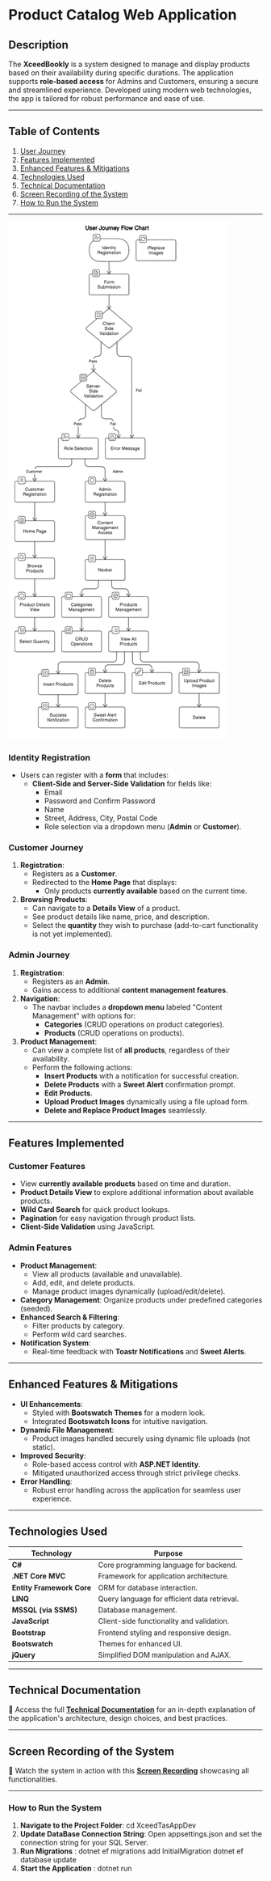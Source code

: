 # **Product Catalog Web Application**

## **Description**
The **XceedBookly** is a system designed to manage and display products based on their availability during specific durations. The application supports **role-based access** for Admins and Customers, ensuring a secure and streamlined experience. Developed using modern web technologies, the app is tailored for robust performance and ease of use.

---
## **Table of Contents**
1. [User Journey](#user-journey)
2. [Features Implemented](#features-implemented)
3. [Enhanced Features & Mitigations](#enhanced-features--mitigations)
4. [Technologies Used](#technologies-used)
5. [Technical Documentation](#technical-documentation)
6. [Screen Recording of the System](#screen-recording-of-the-system)
7. [How to Run the System](#how-to-run-the-system)
---
![User Journey Flowchart](https://github.com/Shalaby1022/Xceed-DynamicProductSystem/blob/main/User%20Journey.png)

### **Identity Registration**
- Users can register with a **form** that includes:
  - **Client-Side and Server-Side Validation** for fields like:
    - Email
    - Password and Confirm Password
    - Name
    - Street, Address, City, Postal Code
    - Role selection via a dropdown menu (**Admin** or **Customer**).

### **Customer Journey**
1. **Registration**:
   - Registers as a **Customer**.
   - Redirected to the **Home Page** that displays:
     - Only products **currently available** based on the current time.
2. **Browsing Products**:
   - Can navigate to a **Details View** of a product.
   - See product details like name, price, and description.
   - Select the **quantity** they wish to purchase (add-to-cart functionality is not yet implemented).



### **Admin Journey**
1. **Registration**:
   - Registers as an **Admin**.
   - Gains access to additional **content management features**.
2. **Navigation**:
   - The navbar includes a **dropdown menu** labeled "Content Management" with options for:
     - **Categories** (CRUD operations on product categories).
     - **Products** (CRUD operations on products).
3. **Product Management**:
   - Can view a complete list of **all products**, regardless of their availability.
   - Perform the following actions:
     - **Insert Products** with a notification for successful creation.
     - **Delete Products** with a **Sweet Alert** confirmation prompt.
     - **Edit Products**.
     - **Upload Product Images** dynamically using a file upload form.
     - **Delete and Replace Product Images** seamlessly.

---

## **Features Implemented**
### **Customer Features**
- View **currently available products** based on time and duration.
- **Product Details View** to explore additional information about available products.
- **Wild Card Search** for quick product lookups.
- **Pagination** for easy navigation through product lists.
- **Client-Side Validation** using JavaScript.

### **Admin Features**
- **Product Management**:
  - View all products (available and unavailable).
  - Add, edit, and delete products.
  - Manage product images dynamically (upload/edit/delete).
- **Category Management**: Organize products under predefined categories (seeded).
- **Enhanced Search & Filtering**:
  - Filter products by category.
  - Perform wild card searches.
- **Notification System**:
  - Real-time feedback with **Toastr Notifications** and **Sweet Alerts**.

---

## **Enhanced Features & Mitigations**
- **UI Enhancements**:
  - Styled with **Bootswatch Themes** for a modern look.
  - Integrated **Bootswatch Icons** for intuitive navigation.
- **Dynamic File Management**:
  - Product images handled securely using dynamic file uploads (not static).
- **Improved Security**:
  - Role-based access control with **ASP.NET Identity**.
  - Mitigated unauthorized access through strict privilege checks.
- **Error Handling**:
  - Robust error handling across the application for seamless user experience.

---

## **Technologies Used**

| **Technology**       | **Purpose**                                   |
|-----------------------|-----------------------------------------------|
| **C#**               | Core programming language for backend.        |
| **.NET Core MVC**     | Framework for application architecture.       |
| **Entity Framework Core** | ORM for database interaction.             |
| **LINQ**             | Query language for efficient data retrieval.  |
| **MSSQL (via SSMS)**  | Database management.                         |
| **JavaScript**        | Client-side functionality and validation.     |
| **Bootstrap**         | Frontend styling and responsive design.       |
| **Bootswatch**        | Themes for enhanced UI.                      |
| **jQuery**            | Simplified DOM manipulation and AJAX.         |

---

## **Technical Documentation**  
📑 Access the full **[Technical Documentation](https://github.com/Shalaby1022/Xceed-DynamicProductSystem/blob/main/Technical%20Documentation.pdf)** for an in-depth explanation of the application's architecture, design choices, and best practices.

---

## **Screen Recording of the System**
🎥 Watch the system in action with this **[Screen Recording](https://drive.google.com/file/d/1bG2VNMGHYLFNl9DxEr1TsW06A_oZB3ex/view?usp=drive_link)** showcasing all functionalities.

---

### **How to Run the System**

1. **Navigate to the Project Folder**:
   cd XceedTasAppDev
2. **Update DataBase Connection String**: Open appsettings.json and set the connection string for your SQL Server.
3. **Run Migrations** : 
                   dotnet ef migrations add InitialMigration
                   dotnet ef database update
4. **Start the Application** : 
                   dotnet run



